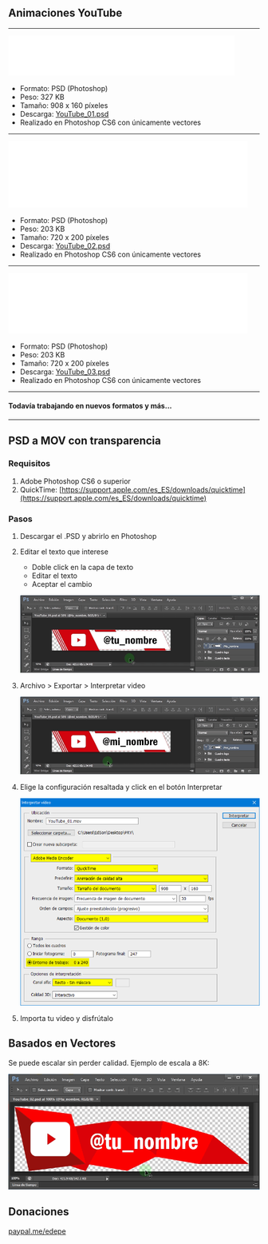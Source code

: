 ## Animaciones YouTube

------

![YouTube_01.gif](YouTube_01.gif)

- Formato: PSD (Photoshop)
- Peso: 327 KB
- Tamaño: 908 x 160 píxeles
- Descarga: [YouTube_01.psd](https://github.com/EdePC/lowerthirds/raw/master/YouTube_01.psd)
- Realizado en Photoshop CS6 con únicamente vectores

------

![YouTube_02](YouTube_02.gif)

- Formato: PSD (Photoshop)
- Peso: 203 KB
- Tamaño: 720 x 200 píxeles
- Descarga: [YouTube_02.psd](https://github.com/EdePC/lowerthirds/raw/master/YouTube_02.psd)
- Realizado en Photoshop CS6 con únicamente vectores

------

![YouTube_03](YouTube_03.gif)

- Formato: PSD (Photoshop)
- Peso: 203 KB
- Tamaño: 720 x 200 píxeles
- Descarga: [YouTube_03.psd](https://github.com/EdePC/lowerthirds/raw/master/YouTube_03.psd)
- Realizado en Photoshop CS6 con únicamente vectores

------

#### Todavía trabajando en nuevos formatos y más...

------

## PSD a MOV con transparencia
### Requisitos

1. Adobe Photoshop CS6 o superior
2. QuickTime: [https://support.apple.com/es_ES/downloads/quicktime](https://support.apple.com/es_ES/downloads/quicktime)

### Pasos

1. Descargar el .PSD y abrirlo en Photoshop

2. Editar el texto que interese

   - Doble click en la capa de texto
   - Editar el texto
   - Aceptar el cambio

   ![edit_your_name.gif](edit_your_name.gif)


3. Archivo > Exportar > Interpretar video

   ![export_as_video.gif](export_as_video.gif)

4. Elige la configuración resaltada y click en el botón Interpretar

   ![config_alpha_mov.png](config_alpha_mov.png)

5. Importa tu video y disfrútalo

## Basados en Vectores

Se puede escalar sin perder calidad. Ejemplo de escala a 8K:

<img src="lossless_scalable.gif" alt="lossless_scalable"  />

## Donaciones
[paypal.me/edepe](https://paypal.me/edepe)
